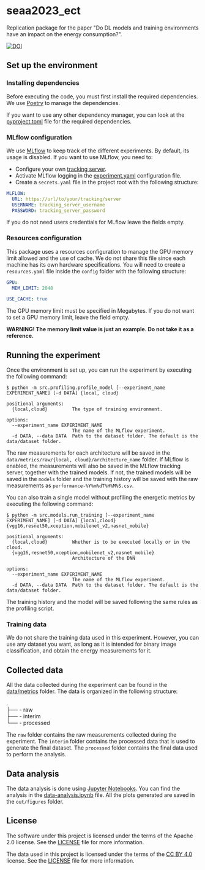 # seaa2023_ect
Replication package for the paper "Do DL models and training environments have an impact on the energy consumption?".

[![DOI](https://zenodo.org/badge/DOI/10.5281/zenodo.7828519.svg)](https://doi.org/10.5281/zenodo.7828519)

## Set up the environment
### Installing dependencies
Before executing the code, you must first install the required dependencies.
We use [Poetry](https://python-poetry.org/docs/) to manage the dependencies.

If you want to use any other dependency manager, you can look at the [pyproject.toml](pyproject.toml) file for the required dependencies.
 
### MLflow configuration
We use [MLflow](https://mlflow.org/docs/latest/index.html) to keep track of the different experiments. By default, its usage
is disabled. If you want to use MLflow, you need to:
- Configure your own [tracking server](https://mlflow.org/docs/latest/tracking.html#tracking-server).
- Activate MLflow logging in the [experiment.yaml](config/experiment.yaml) configuration file.
- Create a `secrets.yaml` file in the project root with the following structure:
```yaml
MLFLOW:
  URL: https://url/to/your/tracking/server
  USERNAME: tracking_server_username
  PASSWORD: tracking_server_password
```
If you do not need users credentials for MLflow leave the fields empty.

### Resources configuration
This package uses a resources configuration to manage the GPU memory limit allowed and the use of cache.
We do not share this file since each machine has its own hardware specifications.
You will need to create a `resources.yaml` file inside the `config` folder with the following structure:

```yaml
GPU:
  MEM_LIMIT: 2048

USE_CACHE: true

```
The GPU memory limit must be specified in Megabytes. If you do not want to set a GPU memory limit, leave the field empty.

__WARNING! The memory limit value is just an example. Do not take it as a reference.__

## Running the experiment
Once the environment is set up, you can run the experiment by executing the following command:

```console
$ python -m src.profiling.profile_model [--experiment_name EXPERIMENT_NAME] [-d DATA] {local, cloud}

positional arguments:
  {local,cloud}         The type of training environment.

options:
  --experiment_name EXPERIMENT_NAME
                        The name of the MLflow experiment.
  -d DATA, --data DATA  Path to the dataset folder. The default is the data/dataset folder.
```

The raw measurements for each architecture will be saved in the `data/metrics/raw/{local, cloud}/architecture_name` folder.
If MLflow is enabled, the measurements will also be saved in the MLflow tracking server, together with the trained models.
If not, the trained models will be saved in the `models` folder and the training history will be saved with the raw measurements as `performance-%Y%m%dT%H%M%S.csv`.

You can also train a single model without profiling the energetic metrics by executing the following command:

```console
$ python -m src.models.run_training [--experiment_name EXPERIMENT_NAME] [-d DATA] {local,cloud} {vgg16,resnet50,xception,mobilenet_v2,nasnet_mobile}

positional arguments:
  {local,cloud}         Whether is to be executed locally or in the cloud.
  {vgg16,resnet50,xception,mobilenet_v2,nasnet_mobile}
                        Architecture of the DNN

options:
  --experiment_name EXPERIMENT_NAME
                        The name of the MLflow experiment.
  -d DATA, --data DATA  Path to the dataset folder. The default is the data/dataset folder.
```

The training history and the model will be saved following the same rules as the profiling script.

### Training data
We do not share the training data used in this experiment. However, you can use any dataset you want, as long as it is
intended for binary image classification, and obtain the energy measurements for it.

## Collected data
All the data collected during the experiment can be found in the [data/metrics](data/metrics) folder. The data is organized in the following structure:

.  
├── - raw  
├── - interim  
└── - processed

The `raw` folder contains the raw measurements collected during the experiment.
The `interim` folder contains the processed data that is used to generate the final dataset.
The `processed` folder contains the final data used to perform the analysis.

## Data analysis
The data analysis is done using [Jupyter Notebooks](https://jupyter.org/). You can find the analysis in the [data-analysis.ipynb](data-analysis.ipynb) file. All the plots generated are saved in the `out/figures` folder.

## License
The software under this project is licensed under the terms of the Apache 2.0 license. See the [LICENSE](LICENSE) file for more information.

The data used in this project is licensed under the terms of the [CC BY 4.0](https://creativecommons.org/licenses/by/4.0/) license. See the [LICENSE](data/LICENSE) file for more information.
